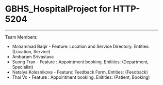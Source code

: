 # GBHS_HospitalProject for HTTP-5204
---
Team Members:
- Mohammad Baqir - Feature: Location and Service Directory. Entities: (Location, Service)
- Ambaram Srivastava
- Suong Tran - Feature : Appointment booking. Enitities: (Department, Specialist)
- Natalya Kolesnikova - Feature: Feedback Form. Entities: (Feedback)
- Thai Vo - Feature : Appointment booking. Enitities: (Patient, Booking)
